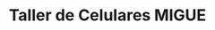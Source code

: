 ---
title: "Taller de Celulares MIGUE"
url: /playa-guardalavaca/taller-de-celulares-migue/
shop: Handy
---